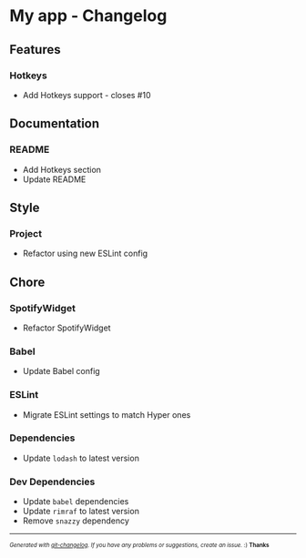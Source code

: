# My app - Changelog

## Features

### Hotkeys
- Add Hotkeys support - closes #10

## Documentation

### README
- Add Hotkeys section
- Update README

## Style

### Project
- Refactor using new ESLint config

## Chore

### SpotifyWidget
- Refactor SpotifyWidget

### Babel
- Update Babel config

### ESLint
- Migrate ESLint settings to match Hyper ones

### Dependencies
- Update `lodash` to latest version

### Dev Dependencies
- Update `babel` dependencies
- Update `rimraf` to latest version
- Remove `snazzy` dependency





---
<sub><sup>*Generated with [git-changelog](https://github.com/rafinskipg/git-changelog). If you have any problems or suggestions, create an issue.* :) **Thanks** </sub></sup>
